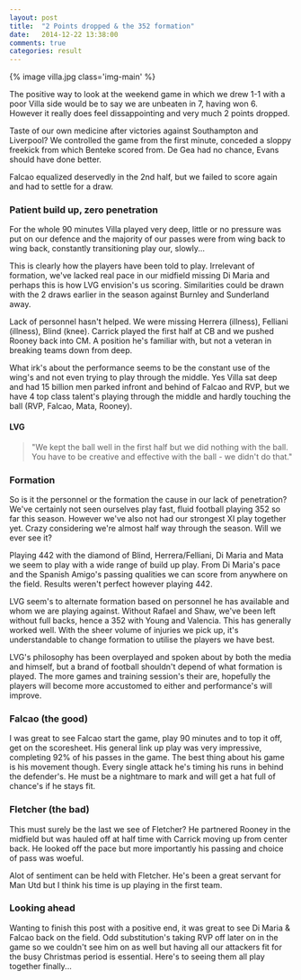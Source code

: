 ```yaml
---
layout: post
title:  "2 Points dropped & the 352 formation"
date:   2014-12-22 13:38:00
comments: true
categories: result
---
```


{% image villa.jpg class='img-main' %}

The positive way to look at the weekend game in which we drew 1-1 with a poor Villa side would be to say we are unbeaten in 7, having won 6. However it really does feel dissappointing and very much 2 points dropped.

Taste of our own medicine after victories against Southampton and Liverpool? We controlled the game from the first minute, conceded a sloppy freekick from which Benteke scored from. De Gea had no chance, Evans should have done better. 

Falcao equalized deservedly in the 2nd half, but we failed to score again and had to settle for a draw.

### Patient build up, zero penetration

For the whole 90 minutes Villa played very deep, little or no pressure was put on our defence and the majority of our passes were from wing back to wing back, constantly transitioning play our, slowly...

This is clearly how the players have been told to play. Irrelevant of formation, we've lacked real pace in our midfield missing Di Maria and perhaps this is how LVG envision's us scoring. Similarities could be drawn with the 2 draws earlier in the season against Burnley and Sunderland away. 

Lack of personnel hasn't helped. We were missing Herrera (illness), Felliani (illness), Blind (knee). Carrick played the first half at CB and we pushed Rooney back into CM. A position he's familiar with, but not a veteran in breaking teams down from deep.

What irk's about the performance seems to be the constant use of the wing's and not even trying to play through the middle. Yes Villa sat deep and had 15 billion men parked infront and behind of Falcao and RVP, but we have 4 top class talent's playing through the middle and hardly touching the ball (RVP, Falcao, Mata, Rooney). 

#### LVG

>"We kept the ball well in the first half but we did nothing with the ball. You have to be creative and effective with the ball - we didn't do that."

### Formation

So is it the personnel or the formation the cause in our lack of penetration? We've certainly not seen ourselves play fast, fluid football playing 352 so far this season. However we've also not had our strongest XI play together yet. Crazy considering we're almost half way through the season. Will we ever see it? 

Playing 442 with the diamond of Blind, Herrera/Felliani, Di Maria and Mata we seem to play with a wide range of build up play. From Di Maria's pace and the Spanish Amigo's passing qualities we can score from anywhere on the field. Results weren't perfect however playing 442.

LVG seem's to alternate formation based on personnel he has available and whom we are playing against. Without Rafael and Shaw, we've been left without full backs, hence a 352 with Young and Valencia. This has generally worked well. With the sheer volume of injuries we pick up, it's understandable to change formation to utilise the players we have best.

LVG's philosophy has been overplayed and spoken about by both the media and himself, but a brand of football shouldn't depend of what formation is played. The more games and training session's their are, hopefully the players will become more accustomed to either and performance's will improve.

### Falcao (the good)

I was great to see Falcao start the game, play 90 minutes and to top it off, get on the scoresheet. His general link up play was very impressive, completing 92% of his passes in the game. The best thing about his game is his movement though. Every single attack he's timing his runs in behind the defender's. He must be a nightmare to mark and will get a hat full of chance's if he stays fit.

### Fletcher (the bad)

This must surely be the last we see of Fletcher? He partnered Rooney in the midfield but was hauled off at half time with Carrick moving up from center back. He looked off the pace but more importantly his passing and choice of pass was woeful. 

Alot of sentiment can be held with Fletcher. He's been a great servant for Man Utd but I think his time is up playing in the first team. 

### Looking ahead

Wanting to finish this post with a positive end, it was great to see Di Maria & Falcao back on the field. Odd substitution's taking RVP off later on in the game so we couldn't see him on as well but having all our attackers fit for the busy Christmas period is essential. Here's to seeing them all play together finally...




